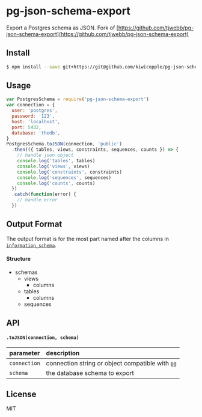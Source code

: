 # pg-json-schema-export

Export a Postgres schema as JSON. 
Fork of [https://github.com/tjwebb/pg-json-schema-export](https://github.com/tjwebb/pg-json-schema-export)

## Install

```sh
$ npm install --save git+https://git@github.com/kiwicopple/pg-json-schema-export.git
```

## Usage

```js
var PostgresSchema = require('pg-json-schema-export')
var connection = {
  user: 'postgres',
  password: '123',
  host: 'localhost',
  port: 5432,
  database: 'thedb',
}
PostgresSchema.toJSON(connection, 'public')
  .then(({ tables, views, constraints, sequences, counts }) => {
    // handle json object
    console.log('tables', tables)
    console.log('views', views)
    console.log('constraints', constraints)
    console.log('sequences', sequences)
    console.log('counts', counts)
  })
  .catch(function(error) {
    // handle error
  })
```

## Output Format

The output format is for the most part named after the columns in [`information_schema`](http://www.postgresql.org/docs/9.3/static/information-schema.html).

#### Structure

- schemas
  - views
    - columns
  - tables
    - columns
  - sequences

## API

#### `.toJSON(connection, schema)`

| parameter    | description                                                                                 |
| :----------- | :------------------------------------------------------------------------------------------ |
| `connection` | connection string or object compatible with [`pg`](https://github.com/brianc/node-postgres) |
| `schema`     | the database schema to export                                                               |

## License

MIT
